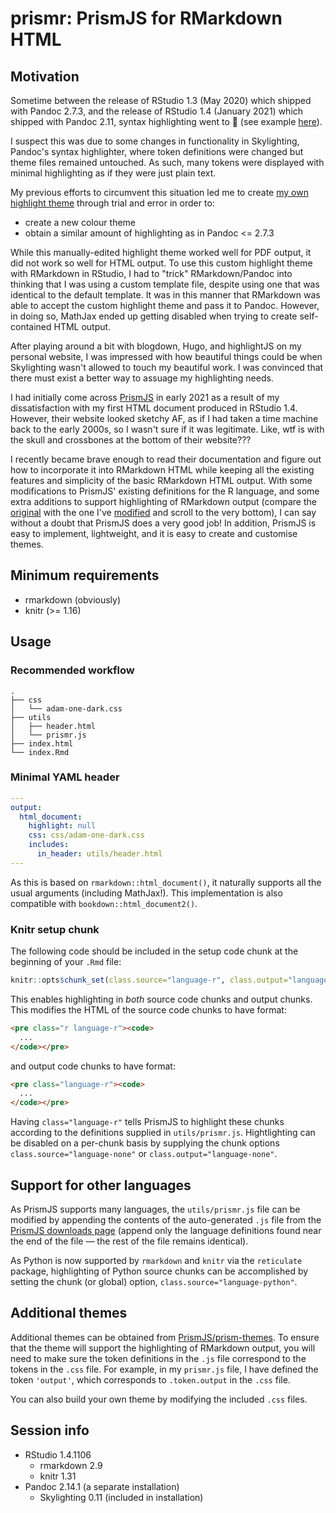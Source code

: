 # prismr: PrismJS for RMarkdown HTML

## Motivation

Sometime between the release of RStudio 1.3 (May 2020) which shipped with Pandoc
2.7.3, and the release of RStudio 1.4 (January 2021) which shipped with Pandoc
2.11, syntax highlighting went to :poop: (see example
[here](https://adamoshen.github.io/prismr/skylighting/)).

I suspect this was due to some changes in functionality in Skylighting, Pandoc's
syntax highlighter, where token definitions were changed but theme files remained
untouched. As such, many tokens were displayed with minimal highlighting as if
they were just plain text.

My previous efforts to circumvent this situation led me to create
[my own highlight theme](https://github.com/adamoshen/adam-highlight-theme)
through trial and error in order to:

- create a new colour theme
- obtain a similar amount of highlighting as in Pandoc <= 2.7.3

While this manually-edited highlight theme worked well for PDF output,
it did not work so well for HTML output. To use this custom highlight theme
with RMarkdown in RStudio, I had to "trick" RMarkdown/Pandoc into thinking that
I was using a custom template file, despite using one that was identical to
the default template. It was in this manner that RMarkdown was able to accept
the custom highlight theme and pass it to Pandoc. However, in doing so, MathJax
ended up getting disabled when trying to create self-contained HTML output.

After playing around a bit with blogdown, Hugo, and highlightJS on my personal
website, I was impressed with how beautiful things could be when Skylighting
wasn't allowed to touch my beautiful work. I was convinced that there must exist
a better way to assuage my highlighting needs.

I had initially come across [PrismJS](https://github.com/PrismJS/prism) in early
2021 as a result of my dissatisfaction with my first HTML document produced
in RStudio 1.4. However, their website looked sketchy AF, as if I had taken
a time machine back to the early 2000s, so I wasn't sure if it was legitimate.
Like, wtf is with the skull and crossbones at the bottom of their website???

I recently became brave enough to read their documentation and figure out how to
incorporate it into RMarkdown HTML while keeping all the existing features
and simplicity of the basic RMarkdown HTML output. With some modifications to
PrismJS' existing definitions for the R language, and some extra additions to
support highlighting of RMarkdown output (compare the
[original](https://github.com/adamoshen/prismr/blob/main/docs/default-theme/utils/prism.js)
with the one I've [modified](https://github.com/adamoshen/prismr/blob/main/utils/prismr.js)
and scroll to the very bottom), I can say without a doubt that PrismJS does a
very good job! In addition, PrismJS is easy to implement, lightweight, and it is
easy to create and customise themes.

## Minimum requirements

- rmarkdown (obviously)
- knitr (>= 1.16)

## Usage

### Recommended workflow

```shell
.
├── css
│   └── adam-one-dark.css
├── utils
│   ├── header.html
│   └── prismr.js
├── index.html
└── index.Rmd
```

### Minimal YAML header

```yaml
---
output:
  html_document:
    highlight: null
    css: css/adam-one-dark.css
    includes:
      in_header: utils/header.html
---
```

As this is based on `rmarkdown::html_document()`, it naturally supports all
the usual arguments (including MathJax!). This implementation is also
compatible with `bookdown::html_document2()`.

### Knitr setup chunk

The following code should be included in the setup code chunk at the beginning
of your `.Rmd` file:

```r
knitr::opts$chunk_set(class.source="language-r", class.output="language-r")
```

This enables highlighting in *both* source code chunks and output chunks. This
modifies the HTML of the source code chunks to have format:

```html
<pre class="r language-r"><code>
  ...
</code></pre>
```

and output code chunks to have format:

```html
<pre class="language-r"><code>
  ...
</code></pre>
```

Having `class="language-r"` tells PrismJS to highlight these chunks according to
the definitions supplied in `utils/prismr.js`. Hightlighting can be disabled on
a per-chunk basis by supplying the chunk options
`class.source="language-none"` or `class.output="language-none"`.

## Support for other languages

As PrismJS supports many languages, the `utils/prismr.js` file can be modified
by appending the contents of the auto-generated `.js` file from the
[PrismJS downloads page](https://prismjs.com/download.html#themes=prism)
(append only the language definitions found near the end of the file &mdash;
the rest of the file remains identical).

As Python is now supported by `rmarkdown` and `knitr` via the `reticulate`
package, highlighting of Python source chunks can be accomplished by setting the
chunk (or global) option, `class.source="language-python"`.

## Additional themes

Additional themes can be obtained from
[PrismJS/prism-themes](https://github.com/PrismJS/prism-themes). To ensure
that the theme will support the highlighting of RMarkdown output, you will need
to make sure the token definitions in the `.js` file correspond to the tokens
in the `.css` file. For example, in my `prismr.js` file, I have defined the
token `'output'`, which corresponds to `.token.output` in the `.css` file.

You can also build your own theme by modifying the included `.css` files.

## Session info

- RStudio 1.4.1106
    - rmarkdown 2.9
    - knitr 1.31
- Pandoc 2.14.1 (a separate installation)
    - Skylighting 0.11 (included in installation)
